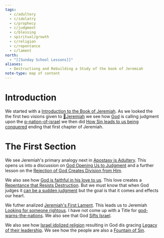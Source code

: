 ```yaml
---
tags:
  - c/adultery
  - c/idolatry
  - c/prophecy
  - c/judgment
  - c/blessing
  - spiritual/growth
  - c/religion
  - c/repentance
  - c/lament
north:
  - "[[Sunday School Lessons]]"
aliases:
  - Destructiong and Rebuilding a Study of the book of Jeremiah
note-type: map of content
---
```

# Introduction
We started with a [Introduction to the Book of Jeremiah](Introduction%20to%20the%20Book%20of%20Jeremiah.md). As we looked the the first two visions given to [🧑Jeremiah](%F0%9F%A7%91Jeremiah.md) we see how [God](God.md) is calling judgment upon the [p-nation-of-israel](../p-nation-of-israel.md) we then did [How Sin leads to us being conquered](How%20Sin%20leads%20to%20us%20being%20conquered.md) ending that first chapter of Jeremiah.

# The First Section
We see Jeremiah's primary analogy next in [Apostasy is Adultery](apostasy-is-adultry.md). This opens us into a discussion on [God Opening Us to Judgment](god-opening-us-to-judgment.md) and a further lesson on the [Rejection of God Creates Division from Him](rejection-of-god-creates-division-from-him.md).

We also see how [God is faithful in his love to us](god-being-faithful-despite-our-wandering.md). This love creates a [Repentance that Resists Destruction](repentance-resists-destruction.md). But we must know that when God judges it [can be a sudden judgment](judgement-comes-swiftly.md) but the goal is that it comes and effects our heart.

We futher analized [Jeremiah's First Lament](jeremiahs-first-lament.md). This leads us to Jeremiah [Looking for someone rightous](no-one-rightous-in-isreal.md). I have not come up with a Title for [god-warns-the-nations](god-warns-the-nations.md). We also see that God [Sifts Israel](../the-sifting-of-israel.md).

We also see how [Israel idolized religion](when-religion-becomes-an-idol.md) resulting in God dis gracing [Legacy of their leadership](god-destroys-the-leaders-legacy.md). We see how the people are also a [Fountain of Sin](./a-review-at-fountains.md).
